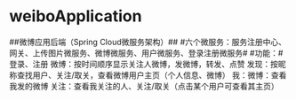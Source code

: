 # weiboApplication

##微博应用后端（Spring Cloud微服务架构）##
#六个微服务：服务注册中心、网关、上传图片微服务、微博微服务、用户微服务、登录注册微服务#
#功能：#
登录、注册
微博：按时间顺序显示关注人微博，发微博，转发、点赞
发现：按昵称查找用户、关注/取关，查看微博用户主页（个人信息、微博）
我：微博：查看我发的微博
    关注：查看我关注的人、关注/取关（点击某个用户可查看其主页）
